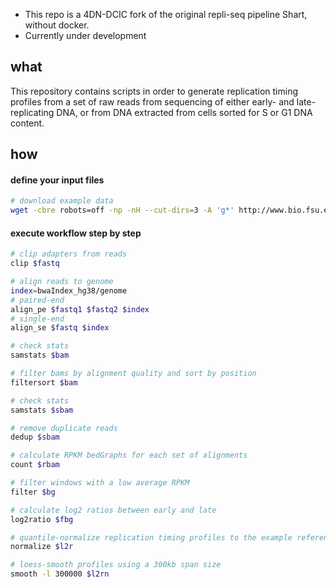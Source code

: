 * This repo is a 4DN-DCIC fork of the original repli-seq pipeline Shart, without docker.
* Currently under development

## what

This repository contains scripts in order to generate replication timing profiles from a set of raw reads from sequencing of either early- and late-replicating DNA, or from DNA extracted from cells sorted for S or G1 DNA content.

## how

#### define your input files

```bash
# download example data
wget -cbre robots=off -np -nH --cut-dirs=3 -A 'g*' http://www.bio.fsu.edu/~dvera/share/repliseq/
```

#### execute workflow step by step

```bash
# clip adapters from reads
clip $fastq

# align reads to genome
index=bwaIndex_hg38/genome
# paired-end
align_pe $fastq1 $fastq2 $index
# single-end
align_se $fastq $index

# check stats
samstats $bam

# filter bams by alignment quality and sort by position
filtersort $bam

# check stats
samstats $sbam

# remove duplicate reads
dedup $sbam

# calculate RPKM bedGraphs for each set of alignments
count $rbam

# filter windows with a low average RPKM
filter $bg

# calculate log2 ratios between early and late
log2ratio $fbg

# quantile-normalize replication timing profiles to the example reference bedGraph
normalize $l2r

# loess-smooth profiles using a 300kb span size
smooth -l 300000 $l2rn
```
